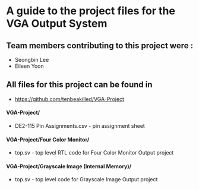 # A guide to the project files for the VGA Output System

## Team members contributing to this project were :
- Seongbin Lee
- Eileen Yoon

## All files for this project can be found in
- https://github.com/tenbeakilled/VGA-Project

#### VGA-Project/
- DE2-115 Pin Assignments.csv - pin assignment sheet

#### VGA-Project/Four Color Monitor/
- top.sv - top level RTL code for Four Color Monitor Output project

#### VGA-Project/Grayscale Image (Internal Memory)/
- top.sv - top level code for Grayscale Image Output project


